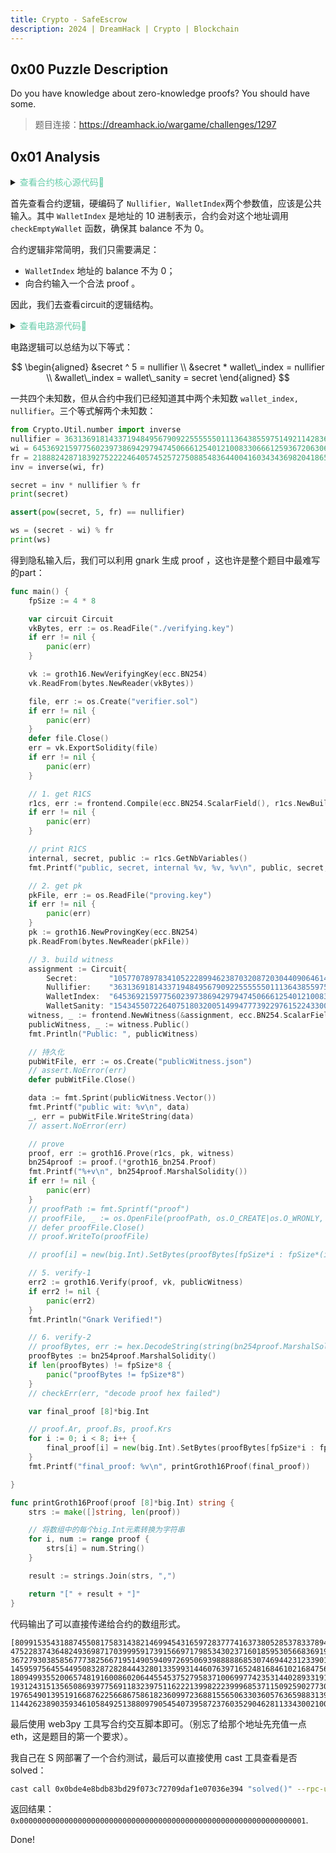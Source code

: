 ```yaml
---
title: Crypto - SafeEscrow
description: 2024 | DreamHack | Crypto | Blockchain
---
```


## 0x00 Puzzle Description

Do you have knowledge about zero-knowledge proofs? You should have some.

> 题目连接：https://dreamhack.io/wargame/challenges/1297

## 0x01 Analysis
<details>
<summary><font color=MediumAquamarine>查看合约核心源代码👀</font></summary>

```solidity
contract SafeEscrow {
    bool public solved;

    Verifier v;

    constructor() {
        v = new Verifier();
    }

    function withdraw(uint256[8] calldata proof) external {
        uint256 Nullifier = 3631369181433719484956790922555555011136438559751492114283630303736666045113;
        uint256 WalletIndex = 6453692159775602397386942979474506661254012100833066612593672063063229257634;
        // wallet_address = 0x2dEc1802F473ffA1Fd162888C7a2bb08624867d5

        uint256[2] memory publicInputs = [Nullifier, WalletIndex];
        v.verifyProof(proof, publicInputs);
        checkEmptyWallet(calculateAddress(WalletIndex));
        _withdraw(proof, publicInputs);
    }

    function calculateAddress(uint256 walletIndex) internal pure returns (address targetWallet) {
        targetWallet = address(bytes20(keccak256(abi.encodePacked(walletIndex))));
    }

    function checkEmptyWallet(address tw) internal view {
        uint256 size;
        assembly {
            size := extcodesize(tw)
        }

        require(!(size == 0 && address(tw).balance == 0));
    }

    function _withdraw(uint256[8] memory proof, uint256[2] memory pi) internal {
        solved = true;
    }
}

```

</details>

首先查看合约逻辑，硬编码了 `Nullifier, WalletIndex`两个参数值，应该是公共输入。其中 `WalletIndex` 是地址的 10 进制表示，合约会对这个地址调用 `checkEmptyWallet` 函数，确保其 balance 不为 0。

合约逻辑非常简明，我们只需要满足：

- `WalletIndex` 地址的 balance 不为 0；
- 向合约输入一个合法 proof 。

因此，我们去查看circuit的逻辑结构。

<details>
<summary><font color=MediumAquamarine>查看电路源代码👀</font></summary>

```go
type Circuit struct {
	Secret       frontend.Variable
	Nullifier    frontend.Variable `gnark:",public"`
	WalletIndex  frontend.Variable `gnark:",public"`
	WalletSanity frontend.Variable
}

func (circuit *Circuit) Define(api frontend.API) error {
	api.AssertIsEqual(api.Mul(api.Mul(api.Mul(api.Mul(circuit.Secret, circuit.Secret), circuit.Secret), circuit.Secret), circuit.Secret), circuit.Nullifier)
	api.AssertIsEqual(api.Mul(circuit.Secret, circuit.WalletIndex), circuit.Nullifier)    // wallet index
	api.AssertIsEqual(api.Add(circuit.WalletIndex, circuit.WalletSanity), circuit.Secret) // wallet index / sanity check
	return nil
}
```
</details>

电路逻辑可以总结为以下等式：

$$
\begin{aligned}
&secret ^ 5 = nullifier \\
&secret * wallet\_index = nullifier \\
&wallet\_index = wallet\_sanity = secret
\end{aligned}
$$

一共四个未知数，但从合约中我们已经知道其中两个未知数 `wallet_index, nullifier`。三个等式解两个未知数：

```python
from Crypto.Util.number import inverse
nullifier = 3631369181433719484956790922555555011136438559751492114283630303736666045113
wi = 6453692159775602397386942979474506661254012100833066612593672063063229257634
fr = 21888242871839275222246405745257275088548364400416034343698204186575808495617
inv = inverse(wi, fr)

secret = inv * nullifier % fr
print(secret)

assert(pow(secret, 5, fr) == nullifier)

ws = (secret - wi) % fr
print(ws)
```

得到隐私输入后，我们可以利用 gnark 生成 proof ，这也许是整个题目中最难写的part：

```go
func main() {
	fpSize := 4 * 8

	var circuit Circuit
	vkBytes, err := os.ReadFile("./verifying.key")
	if err != nil {
		panic(err)
	}

	vk := groth16.NewVerifyingKey(ecc.BN254)
	vk.ReadFrom(bytes.NewReader(vkBytes))

	file, err := os.Create("verifier.sol")
	if err != nil {
		panic(err)
	}
	defer file.Close()
	err = vk.ExportSolidity(file)
	if err != nil {
		panic(err)
	}

	// 1. get R1CS
	r1cs, err := frontend.Compile(ecc.BN254.ScalarField(), r1cs.NewBuilder, &circuit)
	if err != nil {
		panic(err)
	}

	// print R1CS
	internal, secret, public := r1cs.GetNbVariables()
	fmt.Printf("public, secret, internal %v, %v, %v\n", public, secret, internal)

	// 2. get pk
	pkFile, err := os.ReadFile("proving.key")
	if err != nil {
		panic(err)
	}
	pk := groth16.NewProvingKey(ecc.BN254)
	pk.ReadFrom(bytes.NewReader(pkFile))

	// 3. build witness
	assignment := Circuit{
		Secret:       "10577078978341052228994623870320872030440906461492423559009608430703",         // 设置 Secret 变量
		Nullifier:    "3631369181433719484956790922555555011136438559751492114283630303736666045113", // 设置 Nullifier 变量
		WalletIndex:  "6453692159775602397386942979474506661254012100833066612593672063063229257634", // 设置 WalletIndex 变量
		WalletSanity: "15434550722640751803200514994777392297615224330023874192596955682522187668686"}
	witness, _ := frontend.NewWitness(&assignment, ecc.BN254.ScalarField())
	publicWitness, _ := witness.Public()
	fmt.Println("Public: ", publicWitness)

	// 持久化
	pubWitFile, err := os.Create("publicWitness.json")
	// assert.NoError(err)
	defer pubWitFile.Close()

	data := fmt.Sprint(publicWitness.Vector())
	fmt.Printf("public wit: %v\n", data)
	_, err = pubWitFile.WriteString(data)
	// assert.NoError(err)

	// prove
	proof, err := groth16.Prove(r1cs, pk, witness)
	bn254proof := proof.(*groth16_bn254.Proof)
	fmt.Printf("%+v\n", bn254proof.MarshalSolidity())
	if err != nil {
		panic(err)
	}
	// proofPath := fmt.Sprintf("proof")
	// proofFile, _ := os.OpenFile(proofPath, os.O_CREATE|os.O_WRONLY, 0666)
	// defer proofFile.Close()
	// proof.WriteTo(proofFile)

	// proof[i] = new(big.Int).SetBytes(proofBytes[fpSize*i : fpSize*(i+1)])

	// 5. verify-1
	err2 := groth16.Verify(proof, vk, publicWitness)
	if err2 != nil {
		panic(err2)
	}
	fmt.Println("Gnark Verified!")

	// 6. verify-2
	// proofBytes, err := hex.DecodeString(string(bn254proof.MarshalSolidity()))
	proofBytes := bn254proof.MarshalSolidity()
	if len(proofBytes) != fpSize*8 {
		panic("proofBytes != fpSize*8")
	}
	// checkErr(err, "decode proof hex failed")

	var final_proof [8]*big.Int

	// proof.Ar, proof.Bs, proof.Krs
	for i := 0; i < 8; i++ {
		final_proof[i] = new(big.Int).SetBytes(proofBytes[fpSize*i : fpSize*(i+1)])
	}
	fmt.Printf("final_proof: %v\n", printGroth16Proof(final_proof))

}

func printGroth16Proof(proof [8]*big.Int) string {
	strs := make([]string, len(proof))

	// 将数组中的每个big.Int元素转换为字符串
	for i, num := range proof {
		strs[i] = num.String()
	}

	result := strings.Join(strs, ",")

	return "[" + result + "]"
}
```

代码输出了可以直接传递给合约的数组形式。

```
[8099153543188745508175831438214699454316597283777416373805285378337894635219, 4752283743648249369871703999591739156697179853430237160185953056683691919040, 3672793038585677738256671951490594097269506939888886853074694423123390129322, 14595975645544950832872828444328013359931446076397165248168461021684756054536, 18094993552006574819160086020644554537527958371006997742353144028933191486115, 1931243151356508693977569118323975116222139982223999685371150925902773089898, 19765490139519166876225668675861823609972368815565063303605763659883139179045, 11442623890359346105849251388097905454073958723760352904628113343002100881590]
```

最后使用 web3py 工具写合约交互脚本即可。（别忘了给那个地址先充值一点eth，这是题目的第一个要求）。

我自己在 S 网部署了一个合约测试，最后可以直接使用 cast 工具查看是否 solved：

```bash
cast call 0x0bde4e8bdb83bd29f073c72709daf1e07036e394 "solved()" --rpc-url https://eth-sepolia.g.alchemy.com/v2/your_api_key
```

返回结果： `0x0000000000000000000000000000000000000000000000000000000000000001`.

Done!

